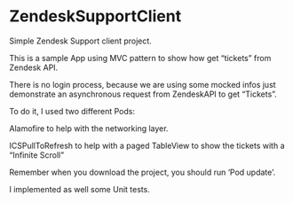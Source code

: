 # ZendeskSupportClient
Simple Zendesk Support client project.

This is a sample App using MVC pattern to show how get “tickets” from Zendesk API.

There is no login process, because we are using some mocked infos just demonstrate an asynchronous request from ZendeskAPI to get “Tickets”.

To do it, I used two different Pods:

Alamofire to help with the networking layer.

ICSPullToRefresh to help with a paged TableView to show the tickets with a “Infinite Scroll”

Remember when you download the project, you should run ‘Pod update’.


I implemented as well some Unit tests.